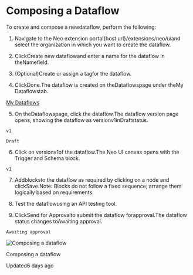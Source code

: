 # Composing a Dataflow

To create and compose a newdataflow, perform the following:

1. Navigate to the Neo extension portal{host url}/extensions/neo/uiand select the organization in which you want to create the dataflow.

2. ClickCreate new dataflowand enter a name for the dataflow in theNamefield.

3. (Optional)Create or assign a tagfor the dataflow.

4. ClickDone.The dataflow is created on theDataflowspage under theMy Dataflowstab.

[My Dataflows](/docs/execution-monitoring#execution-scope)

5. On theDataflowspage, click the dataflow.The dataflow version page opens, showing the dataflow as versionv1inDraftstatus.

`v1`

`Draft`

6. Click on versionv1of the dataflow.The Neo UI canvas opens with the Trigger and Schema block.

`v1`

7. Addblocksto the dataflow as required by clicking on a node and clickSave.Note: Blocks do not follow a fixed sequence; arrange them logically based on requirements.

8. Test the dataflowusing an API testing tool.

9. ClickSend for Approvalto submit the dataflow forapproval.The dataflow status changes toAwaiting approval.

`Awaiting approval`

![Composing a dataflow](https://files.readme.io/4aa4d40d857aa34e5fd30c5df0eaa188389c1c8ce93c8f4d8bbcb54eba2d0b21-compose_dataflow.gif)

Composing a dataflow

Updated6 days ago